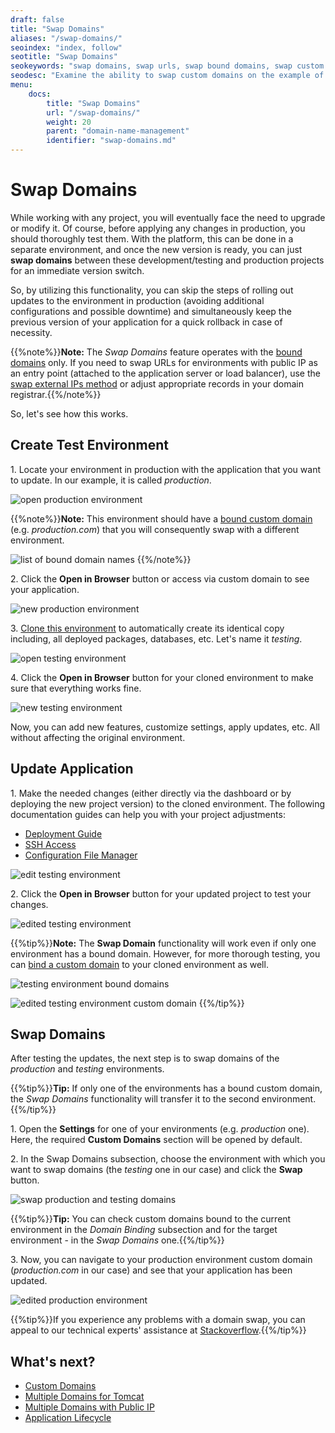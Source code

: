 ```yaml
---
draft: false
title: "Swap Domains"
aliases: "/swap-domains/"
seoindex: "index, follow"
seotitle: "Swap Domains"
seokeywords: "swap domains, swap urls, swap bound domains, swap custom domains, exchange domains, transfer domain"
seodesc: "Examine the ability to swap custom domains on the example of switching external URLs between production and testing environments."
menu: 
    docs:
        title: "Swap Domains"
        url: "/swap-domains/"
        weight: 20
        parent: "domain-name-management"
        identifier: "swap-domains.md"
---
```


# Swap Domains

While working with any project, you will eventually face the need to upgrade or modify it. Of course, before applying any changes in production, you should thoroughly test them. With the platform, this can be done in a separate environment, and once the new version is ready, you can just **swap domains** between these development/testing and production projects for an immediate version switch.

So, by utilizing this functionality, you can skip the steps of rolling out updates to the environment in production (avoiding additional configurations and possible downtime) and simultaneously keep the previous version of your application for a quick rollback in case of necessity.

{{%note%}}**Note:** The *Swap Domains* feature operates with the [bound domains](/custom-domains/#how-to-bind-domain-to-environment) only. If you need to swap URLs for environments with public IP as an entry point (attached to the application server or load balancer), use the [swap external IPs method](/cli-ip-swap/) or adjust appropriate records in your domain registrar.{{%/note%}}

So, let's see how this works.


## Create Test Environment

1\. Locate your environment in production with the application that you want to update. In our example, it is called *production*.

![open production environment](01-open-production-environment.png)

{{%note%}}**Note:** This environment should have a [bound custom domain](/custom-domains/#how-to-bind-domain-to-environment) (e.g. *production.com*) that you will consequently swap with a different environment.

![list of bound domain names](02-list-of-bound-domain-names.png)
{{%/note%}}

2\. Click the **Open in Browser** button or access via custom domain to see your application.

![new production environment](03-new-production-environment.png)

3\. [Clone this environment](/clone-environment/) to automatically create its identical copy including, all deployed packages, databases, etc. Let's name it *testing*.

![open testing environment](04-open-testing-environment.png)

4\. Click the **Open in Browser** button for your cloned environment to make sure that everything works fine.

![new testing environment](05-new-testing-environment.png)

Now, you can add new features, customize settings, apply updates, etc. All without affecting the original environment.


## Update Application

1\. Make the needed changes (either directly via the dashboard or by deploying the new project version) to the cloned environment. The following documentation guides can help you with your project adjustments:

- [Deployment Guide](/deployment-guide/)
- [SSH Access](/ssh-access/)
- [Configuration File Manager](/configuration-file-manager/)

![edit testing environment](06-edit-testing-environment.png)

2\. Click the **Open in Browser** button for your updated project to test your changes.

![edited testing environment](07-edited-testing-environment.png)

{{%tip%}}**Note:** The **Swap Domain** functionality will work even if only one environment has a bound domain. However, for more thorough testing, you can [bind a custom domain](/custom-domains/#how-to-bind-domain-to-environment) to your cloned environment as well.

![testing environment bound domains](08-testing-environment-bound-domains.png)

![edited testing environment custom domain](09-edited-testing-environment-custom-domain.png)
{{%/tip%}}


## Swap Domains

After testing the updates, the next step is to swap domains of the *production* and *testing* environments.

{{%tip%}}**Tip:** If only one of the environments has a bound custom domain, the *Swap Domains* functionality will transfer it to the second environment.{{%/tip%}}

1\. Open the **Settings** for one of your environments (e.g. *production* one). Here, the required **Custom Domains** section will be opened by default.

2\. In the Swap Domains subsection, choose the environment with which you want to swap domains (the *testing* one in our case) and click the **Swap** button.

![swap production and testing domains](10-swap-production-and-testing-domains.png)

{{%tip%}}**Tip:** You can check custom domains bound to the current environment in the *Domain Binding* subsection and for the target environment - in the *Swap Domains* one.{{%/tip%}}

3\. Now, you can navigate to your production environment custom domain (*production.com* in our case) and see that your application has been updated.

![edited production environment](11-edited-production-environment.png)

{{%tip%}}If you experience any problems with a domain swap, you can appeal to our technical experts' assistance at [Stackoverflow](https://stackoverflow.com/questions/tagged/jelastic).{{%/tip%}}


## What's next?

* [Custom Domains](/custom-domains/)
* [Multiple Domains for Tomcat](/multiple-domains-tomcat-server/)
* [Multiple Domains with Public IP](/multiple-domains/)
* [Application Lifecycle](/how-to-manage-application-lifecycle/)